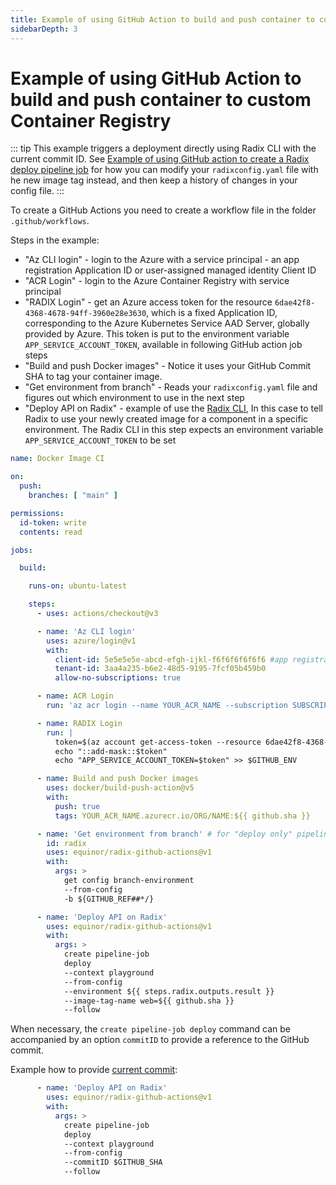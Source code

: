 ```yaml
---
title: Example of using GitHub Action to build and push container to custom Container Registry
sidebarDepth: 3
---
```


# Example of using GitHub Action to build and push container to custom Container Registry

::: tip
This example triggers a deployment directly using Radix CLI with the current commit ID. See [Example of using GitHub action to create a Radix deploy pipeline job](./example-github-action-to-create-radix-deploy-pipeline-job) for how you can modify your `radixconfig.yaml` file with he new image tag instead, and then keep a history of changes in your config file.
:::

To create a GitHub Actions you need to create a workflow file in the folder `.github/workflows`.

Steps in the example:


* "Az CLI login" - login to the Azure with a service principal - an app registration Application ID or user-assigned managed identity Client ID
* "ACR Login" - login to the Azure Container Registry with service principal
* "RADIX Login" - get an Azure access token for the resource `6dae42f8-4368-4678-94ff-3960e28e3630`, which is a fixed Application ID, corresponding to the Azure Kubernetes Service AAD Server, globally provided by Azure. This token is put to the environment variable `APP_SERVICE_ACCOUNT_TOKEN`, available in following GitHub action job steps
* "Build and push Docker images" - Notice it uses your GitHub Commit SHA to tag your container image.
* "Get environment from branch" - Reads your `radixconfig.yaml` file and figures out which environment to use in the next step
* "Deploy API on Radix" - example of use the [Radix CLI](https://github.com/equinor/radix-cli), In this case to tell Radix to use your newly created image for a component in a specific environment. The Radix CLI in this step expects an environment variable `APP_SERVICE_ACCOUNT_TOKEN` to be set

```yaml
name: Docker Image CI

on:
  push:
    branches: [ "main" ]

permissions:
  id-token: write
  contents: read

jobs:

  build:

    runs-on: ubuntu-latest

    steps:
      - uses: actions/checkout@v3

      - name: 'Az CLI login'
        uses: azure/login@v1
        with:
          client-id: 5e5e5e5e-abcd-efgh-ijkl-f6f6f6f6f6f6 #app registration Application ID or user-assigned managed identity Client ID
          tenant-id: 3aa4a235-b6e2-48d5-9195-7fcf05b459b0
          allow-no-subscriptions: true

      - name: ACR Login
        run: 'az acr login --name YOUR_ACR_NAME --subscription SUBSCRIPTION_ID'

      - name: RADIX Login
        run: |
          token=$(az account get-access-token --resource 6dae42f8-4368-4678-94ff-3960e28e3630 --query=accessToken -otsv | tr -d '[:space:]')
          echo "::add-mask::$token"
          echo "APP_SERVICE_ACCOUNT_TOKEN=$token" >> $GITHUB_ENV

      - name: Build and push Docker images
        uses: docker/build-push-action@v5
        with:
          push: true
          tags: YOUR_ACR_NAME.azurecr.io/ORG/NAME:${{ github.sha }}

      - name: 'Get environment from branch' # for "deploy only" pipeline workflow
        id: radix
        uses: equinor/radix-github-actions@v1
        with:
          args: >
            get config branch-environment
            --from-config 
            -b ${GITHUB_REF##*/}

      - name: 'Deploy API on Radix'
        uses: equinor/radix-github-actions@v1
        with:
          args: >
            create pipeline-job
            deploy
            --context playground 
            --from-config 
            --environment ${{ steps.radix.outputs.result }}
            --image-tag-name web=${{ github.sha }}
            --follow

```
When necessary, the `create pipeline-job deploy` command can be accompanied by an option `commitID` to provide a reference to the GitHub commit. 

Example how to provide [current commit](https://docs.github.com/en/actions/learn-github-actions/variables#default-environment-variables):
```yaml
      - name: 'Deploy API on Radix'
        uses: equinor/radix-github-actions@v1
        with:
          args: >
            create pipeline-job
            deploy
            --context playground 
            --from-config 
            --commitID $GITHUB_SHA
            --follow
```
